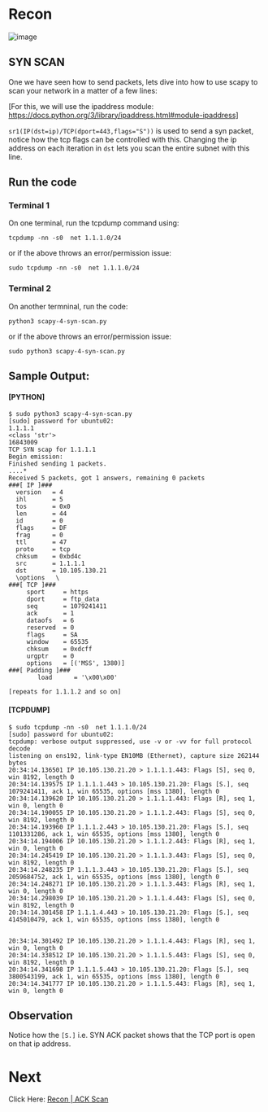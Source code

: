 # Recon

![image](https://user-images.githubusercontent.com/17419002/171995537-a7d0aeb8-b0cf-4bc6-89c5-c725e0cb384e.png)

## SYN SCAN

One we have seen how to send packets, lets dive into how to use scapy to scan your network in a matter of a few lines:

[For this, we will use the ipaddress module: https://docs.python.org/3/library/ipaddress.html#module-ipaddress]

`sr1(IP(dst=ip)/TCP(dport=443,flags="S"))` is used to send a syn packet, notice how the tcp flags can be controlled with this. Changing the ip address on each iteration in `dst` lets you scan the entire subnet with this line.


## Run the code

### Terminal 1
On one terminal, run the tcpdump command using:

```
tcpdump -nn -s0  net 1.1.1.0/24
```

or if the above throws an error/permission issue:

```
sudo tcpdump -nn -s0  net 1.1.1.0/24
```

### Terminal 2

On another termninal, run the code:

```
python3 scapy-4-syn-scan.py
```

or if the above throws an error/permission issue:

```
sudo python3 scapy-4-syn-scan.py
```


## Sample Output:


#### [PYTHON]
```
$ sudo python3 scapy-4-syn-scan.py
[sudo] password for ubuntu02:
1.1.1.1
<class 'str'>
16843009
TCP SYN scap for 1.1.1.1
Begin emission:
Finished sending 1 packets.
....*
Received 5 packets, got 1 answers, remaining 0 packets
###[ IP ]###
  version   = 4
  ihl       = 5
  tos       = 0x0
  len       = 44
  id        = 0
  flags     = DF
  frag      = 0
  ttl       = 47
  proto     = tcp
  chksum    = 0xbd4c
  src       = 1.1.1.1
  dst       = 10.105.130.21
  \options   \
###[ TCP ]###
     sport     = https
     dport     = ftp_data
     seq       = 1079241411
     ack       = 1
     dataofs   = 6
     reserved  = 0
     flags     = SA
     window    = 65535
     chksum    = 0xdcff
     urgptr    = 0
     options   = [('MSS', 1380)]
###[ Padding ]###
        load      = '\x00\x00'

[repeats for 1.1.1.2 and so on]

```


#### [TCPDUMP]

```
$ sudo tcpdump -nn -s0  net 1.1.1.0/24
[sudo] password for ubuntu02:
tcpdump: verbose output suppressed, use -v or -vv for full protocol decode
listening on ens192, link-type EN10MB (Ethernet), capture size 262144 bytes
20:34:14.136501 IP 10.105.130.21.20 > 1.1.1.1.443: Flags [S], seq 0, win 8192, length 0
20:34:14.139575 IP 1.1.1.1.443 > 10.105.130.21.20: Flags [S.], seq 1079241411, ack 1, win 65535, options [mss 1380], length 0
20:34:14.139620 IP 10.105.130.21.20 > 1.1.1.1.443: Flags [R], seq 1, win 0, length 0
20:34:14.190055 IP 10.105.130.21.20 > 1.1.1.2.443: Flags [S], seq 0, win 8192, length 0
20:34:14.193960 IP 1.1.1.2.443 > 10.105.130.21.20: Flags [S.], seq 1101331286, ack 1, win 65535, options [mss 1380], length 0
20:34:14.194006 IP 10.105.130.21.20 > 1.1.1.2.443: Flags [R], seq 1, win 0, length 0
20:34:14.245419 IP 10.105.130.21.20 > 1.1.1.3.443: Flags [S], seq 0, win 8192, length 0
20:34:14.248235 IP 1.1.1.3.443 > 10.105.130.21.20: Flags [S.], seq 2059684752, ack 1, win 65535, options [mss 1380], length 0
20:34:14.248271 IP 10.105.130.21.20 > 1.1.1.3.443: Flags [R], seq 1, win 0, length 0
20:34:14.298039 IP 10.105.130.21.20 > 1.1.1.4.443: Flags [S], seq 0, win 8192, length 0
20:34:14.301458 IP 1.1.1.4.443 > 10.105.130.21.20: Flags [S.], seq 4145010479, ack 1, win 65535, options [mss 1380], length 0


20:34:14.301492 IP 10.105.130.21.20 > 1.1.1.4.443: Flags [R], seq 1, win 0, length 0
20:34:14.338512 IP 10.105.130.21.20 > 1.1.1.5.443: Flags [S], seq 0, win 8192, length 0
20:34:14.341698 IP 1.1.1.5.443 > 10.105.130.21.20: Flags [S.], seq 3800543199, ack 1, win 65535, options [mss 1380], length 0
20:34:14.341777 IP 10.105.130.21.20 > 1.1.1.5.443: Flags [R], seq 1, win 0, length 0
```

## Observation

Notice how the `[S.]` i.e. SYN ACK packet shows that the TCP port is open on that ip address.


# Next
Click Here: [Recon | ACK Scan](06-Reconn-the-network-2-ack-scan.md)
